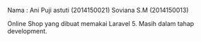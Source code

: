 Nama : Ani Puji astuti (2014150021)
		Soviana S.M		(2014150013)


Online Shop yang dibuat memakai Laravel 5. Masih dalam tahap development.
